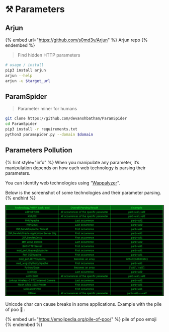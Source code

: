 # ⚒ Parameters

## Arjun

{% embed url="https://github.com/s0md3v/Arjun" %}
Arjun repo
{% endembed %}

>Find hidden HTTP parameters

```bash
# usage / install
pip3 install arjun
arjun --help
arjun -u $target_url
```
## ParamSpider
>Parameter miner for humans
```bash
git clone https://github.com/devanshbatham/ParamSpider
cd ParamSpider
pip3 install -r requirements.txt
python3 paramspider.py --domain $domain
```
## Parameters Pollution

{% hint style="info" %}
When you manipulate any parameter, it’s manipulation depends on how each web technology is parsing their parameters.&#x20;

You can identify web technologies using “[Wappalyzer](https://addons.mozilla.org/en-US/firefox/addon/wappalyzer/)”.&#x20;

Below is the screenshot of some technologies and their parameter parsing.&#x20;
{% endhint %}

![](<../../.gitbook/assets/image (131).png>)

Unicode char can cause breaks in some applications. Example with the pile of poo 💩 :&#x20;

{% embed url="https://emojipedia.org/pile-of-poo/" %}
pile of poo emoji
{% endembed %}
